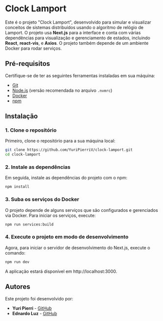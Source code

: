 # Clock Lamport

Este é o projeto "Clock Lamport", desenvolvido para simular e visualizar conceitos de sistemas distribuídos usando o algoritmo de relógio de Lamport. O projeto usa **Next.js** para a interface e conta com várias dependências para visualização e gerenciamento de estados, incluindo **React**, **react-vis**, e **Axios**. O projeto também depende de um ambiente Docker para rodar serviços.

## Pré-requisitos

Certifique-se de ter as seguintes ferramentas instaladas em sua máquina:

- [Git](https://git-scm.com/)
- [Node.js](https://nodejs.org/) (versão recomendada no arquivo `.nvmrc`)
- [Docker](https://www.docker.com/)
- [npm](https://www.npmjs.com/)

## Instalação

### 1. Clone o repositório

Primeiro, clone o repositório para a sua máquina local:

```bash
git clone https://github.com/YuriPierriV/clock-lamport.git
cd clock-lamport
```

### 2. Instale as dependências

Em seguida, instale as dependências do projeto com o npm:

```bash
npm install
```
### 3. Suba os serviços do Docker

O projeto depende de alguns serviços que são configurados e gerenciados via Docker. Para iniciar os serviços, execute:

```bash
npm run services:build
```

### 4. Execute o projeto em modo de desenvolvimento

Agora, para iniciar o servidor de desenvolvimento do Next.js, execute o comando:

```bash
npm run dev
```

A aplicação estará disponível em http://localhost:3000.

## Autores

Este projeto foi desenvolvido por:

- **Yuri Pierri** - [GitHub](https://github.com/YuriPierriV)
- **Ednardo Luz** - [GitHub](https://github.com/EdLuz111)



